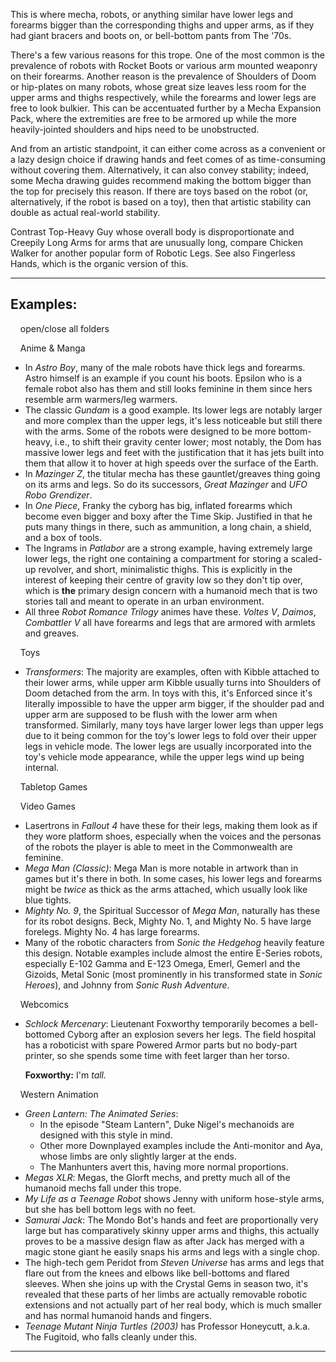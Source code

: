 This is where mecha, robots, or anything similar have lower legs and forearms bigger than the corresponding thighs and upper arms, as if they had giant bracers and boots on, or bell-bottom pants from The '70s.

There's a few various reasons for this trope. One of the most common is the prevalence of robots with Rocket Boots or various arm mounted weaponry on their forearms. Another reason is the prevalence of Shoulders of Doom or hip-plates on many robots, whose great size leaves less room for the upper arms and thighs respectively, while the forearms and lower legs are free to look bulkier. This can be accentuated further by a Mecha Expansion Pack, where the extremities are free to be armored up while the more heavily-jointed shoulders and hips need to be unobstructed.

And from an artistic standpoint, it can either come across as a convenient or a lazy design choice if drawing hands and feet comes of as time-consuming without covering them. Alternatively, it can also convey stability; indeed, some Mecha drawing guides recommend making the bottom bigger than the top for precisely this reason. If there are toys based on the robot (or, alternatively, if the robot is based on a toy), then that artistic stability can double as actual real-world stability.

Contrast Top-Heavy Guy whose overall body is disproportionate and Creepily Long Arms for arms that are unusually long, compare Chicken Walker for another popular form of Robotic Legs. See also Fingerless Hands, which is the organic version of this.

___

## Examples:

    open/close all folders 

    Anime & Manga 

-   In _Astro Boy_, many of the male robots have thick legs and forearms. Astro himself is an example if you count his boots. Epsilon who is a female robot also has them and still looks feminine in them since hers resemble arm warmers/leg warmers.
-   The classic _Gundam_ is a good example. Its lower legs are notably larger and more complex than the upper legs, it's less noticeable but still there with the arms. Some of the robots were designed to be more bottom-heavy, i.e., to shift their gravity center lower; most notably, the Dom has massive lower legs and feet with the justification that it has jets built into them that allow it to hover at high speeds over the surface of the Earth.
-   In _Mazinger Z_, the titular mecha has these gauntlet/greaves thing going on its arms and legs. So do its successors, _Great Mazinger_ and _UFO Robo Grendizer_.
-   In _One Piece_, Franky the cyborg has big, inflated forearms which become even bigger and boxy after the Time Skip. Justified in that he puts many things in there, such as ammunition, a long chain, a shield, and a box of tools.
-   The Ingrams in _Patlabor_ are a strong example, having extremely large lower legs, the right one containing a compartment for storing a scaled-up revolver, and short, minimalistic thighs. This is explicitly in the interest of keeping their centre of gravity low so they don't tip over, which is **the** primary design concern with a humanoid mech that is two stories tall and meant to operate in an urban environment.
-   All three _Robot Romance Trilogy_ animes have these. _Voltes V_, _Daimos_, _Combattler V_ all have forearms and legs that are armored with armlets and greaves.

    Toys 

-   _Transformers_: The majority are examples, often with Kibble attached to their lower arms, while upper arm Kibble usually turns into Shoulders of Doom detached from the arm. In toys with this, it's Enforced since it's literally impossible to have the upper arm bigger, if the shoulder pad and upper arm are supposed to be flush with the lower arm when transformed. Similarly, many toys have larger lower legs than upper legs due to it being common for the toy's lower legs to fold over their upper legs in vehicle mode. The lower legs are usually incorporated into the toy's vehicle mode appearance, while the upper legs wind up being internal.

    Tabletop Games 

    Video Games 

-   Lasertrons in _Fallout 4_ have these for their legs, making them look as if they wore platform shoes, especially when the voices and the personas of the robots the player is able to meet in the Commonwealth are feminine.
-   _Mega Man (Classic)_: Mega Man is more notable in artwork than in games but it's there in both. In some cases, his lower legs and forearms might be _twice_ as thick as the arms attached, which usually look like blue tights.
-   _Mighty No. 9_, the Spiritual Successor of _Mega Man_, naturally has these for its robot designs. Beck, Mighty No. 1, and Mighty No. 5 have large forelegs. Mighty No. 4 has large forearms.
-   Many of the robotic characters from _Sonic the Hedgehog_ heavily feature this design. Notable examples include almost the entire E-Series robots, especially E-102 Gamma and E-123 Omega, Emerl, Gemerl and the Gizoids, Metal Sonic (most prominently in his transformed state in _Sonic Heroes_), and Johnny from _Sonic Rush Adventure_.

    Webcomics 

-   _Schlock Mercenary_: Lieutenant Foxworthy temporarily becomes a bell-bottomed Cyborg after an explosion severs her legs. The field hospital has a roboticist with spare Powered Armor parts but no body-part printer, so she spends some time with feet larger than her torso.
    
    **Foxworthy:** I'm _tall._
    

    Western Animation 

-   _Green Lantern: The Animated Series_:
    -   In the episode "Steam Lantern", Duke Nigel's mechanoids are designed with this style in mind.
    -   Other more Downplayed examples include the Anti-monitor and Aya, whose limbs are only slightly larger at the ends.
    -   The Manhunters avert this, having more normal proportions.
-   _Megas XLR_: Megas, the Glorft mechs, and pretty much all of the humanoid mechs fall under this trope.
-   _My Life as a Teenage Robot_ shows Jenny with uniform hose-style arms, but she has bell bottom legs with no feet.
-   _Samurai Jack_: The Mondo Bot's hands and feet are proportionally very large but has comparatively skinny upper arms and thighs, this actually proves to be a massive design flaw as after Jack has merged with a magic stone giant he easily snaps his arms and legs with a single chop.
-   The high-tech gem Peridot from _Steven Universe_ has arms and legs that flare out from the knees and elbows like bell-bottoms and flared sleeves. When she joins up with the Crystal Gems in season two, it's revealed that these parts of her limbs are actually removable robotic extensions and not actually part of her real body, which is much smaller and has normal humanoid hands and fingers.
-   _Teenage Mutant Ninja Turtles (2003)_ has Professor Honeycutt, a.k.a. The Fugitoid, who falls cleanly under this.

___